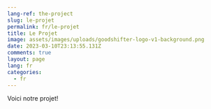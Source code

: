 ```yaml
---
lang-ref: the-project
slug: le-projet
permalink: fr/le-projet
title: Le Projet
image: assets/images/uploads/goodshifter-logo-v1-background.png
date: 2023-03-10T23:13:55.131Z
comments: true
layout: page
lang: fr
categories:
  - fr
---
```

Voici notre projet!